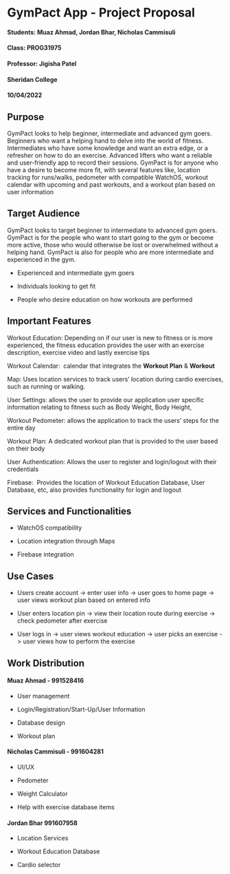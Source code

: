 # GymPact App - Project Proposal 
#### Students: Muaz Ahmad, Jordan Bhar, Nicholas Cammisuli 

#### Class: PROG31975

#### Professor: Jigisha Patel 

#### Sheridan College 

#### 10/04/2022 


## Purpose 

GymPact looks to help beginner, intermediate and advanced gym goers. Beginners who want a helping hand to delve into the world of fitness. Intermediates who have some knowledge and want an extra edge, or a refresher on how to do an exercise. Advanced lifters who want a reliable and user-friendly app to record their sessions. GymPact is for anyone who have a desire to become more fit, with several features like, location tracking for runs/walks, pedometer with compatible WatchOS, workout calendar with upcoming and past workouts, and a workout plan based on user information 

## Target Audience 

GymPact looks to target beginner to intermediate to advanced gym goers. GymPact is for the people who want to start going to the gym or become more active, those who would otherwise be lost or overwhelmed without a helping hand. GymPact is also for people who are more intermediate and experienced in the gym.  

-   Experienced and intermediate gym goers 
    
-   Individuals looking to get fit 
    
-   People who desire education on how workouts are performed 
    

## Important Features 

Workout Education: Depending on if our user is new to fitness or is more experienced, the fitness education provides the user with an exercise description, exercise video and lastly exercise tips  

Workout Calendar:  calendar that integrates the **Workout Plan** & **Workout**

Map: Uses location services to track users’ location during cardio exercises, such as running or walking.

User Settings: allows the user to provide our application user specific information relating to fitness such as Body Weight, Body Height, 

Workout Pedometer: allows the application to track the users’ steps for the entire day 

Workout Plan: A dedicated workout plan that is provided to the user based on their body  

User Authentication: Allows the user to register and login/logout with their credentials 

Firebase:  Provides the location of Workout Education Database, User Database, etc, also provides functionality for login and logout 

## Services and Functionalities 

-   WatchOS compatibility 
    
-   Location integration through Maps 
    
-   Firebase integration 
    

## Use Cases 

-   Users create account -> enter user info -> user goes to home page -> user views workout plan based on entered info 
    
-   User enters location pin -> view their location route during exercise -> check pedometer after exercise 
    
-   User logs in -> user views workout education -> user picks an exercise -> user views how to perform the exercise 
    

## Work Distribution 

 #### Muaz Ahmad - 991528416 
    

-   User management 

-   Login/Registration/Start-Up/User Information     

-   Database design 
    
-   Workout plan 
    

#### Nicholas Cammisuli - 991604281 
    

-   UI/UX 
    
-   Pedometer 
    
-   Weight Calculator

-   Help with exercise database items
    

#### Jordan Bhar 991607958 
    

-   Location Services 
    
-   Workout Education Database 
    
-   Cardio selector
